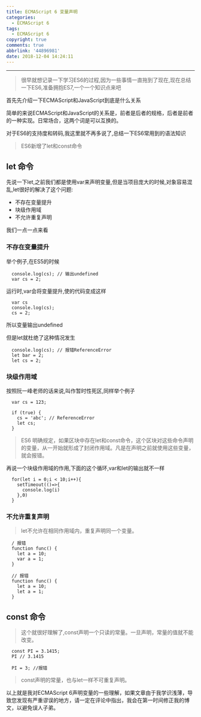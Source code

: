 ```yaml
---
title: ECMAScript 6 变量声明
categories:
  - ECMAScript 6
tags:
  - ECMAScript 6
copyright: true
comments: true
abbrlink: '44896981'
date: 2018-12-04 14:24:11
---
```


<hr style='filter:progid:DXImageTransform.Microsoft.Glow(color=#FF0000,strength=10)' color='#FF0000' size='1' />

> 很早就想记录一下学习ES6的过程,因为一些事情一直拖到了现在,现在总结一下ES6,准备拥抱ES7,一个一个知识点来吧

<!--more-->

首先先介绍一下ECMAScript和JavaScript到底是什么关系

简单的来说ECMAScript和JavaScript的关系是，前者是后者的规格，后者是前者的一种实现。日常场合，这两个词是可以互换的。

对于ES6的支持度和转码,我这里就不再多说了,总结一下ES6常用到的语法知识


> ES6新增了let和const命令

## let 命令

先说一下let,之前我们都是使用var来声明变量,但是当项目庞大的时候,对象容易混乱,let很好的解决了这个问题:

* 不存在变量提升
* 块级作用域
* 不允许重复声明

我们一点一点来看

### 不存在变量提升

举个例子,在ES5的时候

```
  console.log(cs); // 输出undefined
  var cs = 2;
```

运行时,var会将变量提升,使的代码变成这样
```
  var cs
  console.log(cs);
  cs = 2;
```

所以变量输出undefined

但是let就杜绝了这种情况发生

```
  console.log(cs); // 报错ReferenceError
  let bar = 2;
  let cs = 2;
```


### 块级作用域

按照阮一峰老师的话来说,叫作暂时性死区,同样举个例子

```
  var cs = 123;

  if (true) {
    cs = 'abc'; // ReferenceError
    let cs;
  }
```

> ES6 明确规定，如果区块中存在let和const命令，这个区块对这些命令声明的变量，从一开始就形成了封闭作用域。凡是在声明之前就使用这些变量，就会报错。

再说一个块级作用域的作用,下面的这个循环,var和let的输出就不一样

```
  for(let i = 0;i < 10;i++){
    setTimeout(()=>{
      console.log(i)
    },0)
  }
```

### 不允许重复声明

> let不允许在相同作用域内，重复声明同一个变量。

```
  / 报错
  function func() {
    let a = 10;
    var a = 1;
  }

  // 报错
  function func() {
    let a = 10;
    let a = 1;
  }
```

## const 命令

> 这个就很好理解了,const声明一个只读的常量。一旦声明，常量的值就不能改变。

```
  const PI = 3.1415;
  PI // 3.1415

  PI = 3; //报错
```

>const声明的常量，也与let一样不可重复声明。


以上就是我对ECMAScript 6声明变量的一些理解，如果文章由于我学识浅薄，导致您发现有严重谬误的地方，请一定在评论中指出，我会在第一时间修正我的博文，以避免误人子弟。